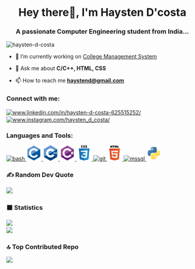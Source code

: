 <h1 align="center">Hey there👋, I'm Haysten D'costa</h1>
<h3 align="center">A passionate Computer Engineering student from India...</h3>

<p align="left"> <img src="https://komarev.com/ghpvc/?username=haysten-d-costa&label=Profile%20views&color=0e75b6&style=flat" alt="haysten-d-costa" /> </p>

- 🔭 I’m currently working on [College Management System](https://github.com/Haysten-D-costa/Cpp-Programming/blob/master/Projects%20in%20C%2B%2B/Project01/Project01.cpp)

- 💬 Ask me about **C/C++, HTML, CSS**

- 📫 How to reach me **haystend@gmail.com**

<h3 align="left">Connect with me:</h3>
<p align="left">
<a href="https://linkedin.com/in/www.linkedin.com/in/haysten-d-costa-625515252/" target="blank"><img align="center" src="https://raw.githubusercontent.com/rahuldkjain/github-profile-readme-generator/master/src/images/icons/Social/linked-in-alt.svg" alt="www.linkedin.com/in/haysten-d-costa-625515252/" height="30" width="40" /></a>
<a href="https://instagram.com/www.instagram.com/haysten_d_costa/" target="blank"><img align="center" src="https://raw.githubusercontent.com/rahuldkjain/github-profile-readme-generator/master/src/images/icons/Social/instagram.svg" alt="www.instagram.com/haysten_d_costa/" height="30" width="40" /></a>
</p>

<h3 align="left">Languages and Tools:</h3>
<p align="left">
<a href="https://www.gnu.org/software/bash/" target="_blank" rel="noreferrer"> <img src="https://www.vectorlogo.zone/logos/gnu_bash/gnu_bash-icon.svg" alt="bash" width="40" height="40"/> </a> <a href="https://www.cprogramming.com/" target="_blank" rel="noreferrer"> <img src="https://raw.githubusercontent.com/devicons/devicon/master/icons/c/c-original.svg" alt="c" width="40" height="40"/> </a> <a href="https://www.w3schools.com/cpp/" target="_blank" rel="noreferrer"> <img src="https://raw.githubusercontent.com/devicons/devicon/master/icons/cplusplus/cplusplus-original.svg" alt="cplusplus" width="40" height="40"/> </a> <a href="https://www.w3schools.com/cs/" target="_blank" rel="noreferrer"> <img src="https://raw.githubusercontent.com/devicons/devicon/master/icons/csharp/csharp-original.svg" alt="csharp" width="40" height="40"/> </a> <a href="https://www.w3schools.com/css/" target="_blank" rel="noreferrer"> <img src="https://raw.githubusercontent.com/devicons/devicon/master/icons/css3/css3-original-wordmark.svg" alt="css3" width="40" height="40"/> </a> <a href="https://git-scm.com/" target="_blank" rel="noreferrer"> <img src="https://www.vectorlogo.zone/logos/git-scm/git-scm-icon.svg" alt="git" width="40" height="40"/> </a> <a href="https://www.w3.org/html/" target="_blank" rel="noreferrer"> <img src="https://raw.githubusercontent.com/devicons/devicon/master/icons/html5/html5-original-wordmark.svg" alt="html5" width="40" height="40"/> </a> <a href="https://www.microsoft.com/en-us/sql-server" target="_blank" rel="noreferrer"> <img src="https://www.svgrepo.com/show/303229/microsoft-sql-server-logo.svg" alt="mssql" width="40" height="40"/> </a> <a href="https://www.python.org" target="_blank" rel="noreferrer"> <img src="https://raw.githubusercontent.com/devicons/devicon/master/icons/python/python-original.svg" alt="python" width="40" height="40"/> </a> </p>

### ✍️ Random Dev Quote
![](https://quotes-github-readme.vercel.app/api?type=horizontal&theme=radical)
### ⬛  Statistics
![](https://github-readme-stats.vercel.app/api/top-langs/?username=Haysten-D-costa&theme=dark&hide_border=true&include_all_commits=true&count_private=true&layout=compact)<br/>
![](https://github-readme-stats.vercel.app/api?username=Haysten-D-costa&theme=dark&hide_border=true&include_all_commits=true&count_private=true)
### 🔝 Top Contributed Repo
![](https://github-contributor-stats.vercel.app/api?username=Haysten-D-costa&limit=5&theme=dark&combine_all_yearly_contributions=true)

